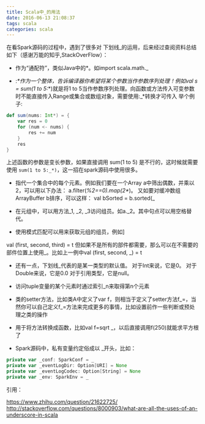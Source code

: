 ```yaml
---
title: Scala中_的用法
date: 2016-06-13 21:08:37
tags: scala
categories: scala
---
```


在看Spark源码的过程中，遇到了很多对 下划线_的运用，后来经过查阅资料总结如下（感谢万能的知乎,StackOverFlow）：

- 作为“通配符”，类似Java中的*。如import scala.math._

- :_*作为一个整体，告诉编译器你希望将某个参数当作参数序列处理！例如val s = sum(1 to 5:_*)就是将1 to 5当作参数序列处理。向函数或方法传入可变参数时不能直接传入Range或集合或数组对象，需要使用:_*转换才可传入
举个例子:

``` scala
def sum(nums: Int*) = {
	var res = 0
	for (num <- nums) {
	    res += num
	}
	res
}
```
上述函数的参数是变长参数，如果直接调用 sum(1 to 5) 是不行的，这时候就需要使用 `sum(1 to 5:_*)`，这一招在spark源码中使用很多。

- 指代一个集合中的每个元素。例如我们要在一个Array a中筛出偶数，并乘以2，可以用以下办法：
a.filter(_%2==0).map(2*_)。
又如要对缓冲数组ArrayBuffer b排序，可以这样：
val bSorted = b.sorted(_
- 在元组中，可以用方法_1, _2, _3访问组员。如a._2。其中句点可以用空格替代。

- 使用模式匹配可以用来获取元组的组员，例如]

val (first, second, third) = t
但如果不是所有的部件都需要，那么可以在不需要的部件位置上使用_。比如上一例中val (first, second, _) = t

- 还有一点，下划线_代表的是某一类型的默认值。
对于Int来说，它是0。
对于Double来说，它是0.0
对于引用类型，它是null。

- 访问tuple变量的某个元素时通过索引_n来取得第n个元素

- 类的setter方法，比如类A中定义了var f，则相当于定义了setter方法f_=，当然你可以自己定义f_=方法来完成更多的事情，比如设置前作一些判断或预处理之类的操作

- 用于将方法转换成函数，比如val f=sqrt _，以后直接调用f(250)就能求平方根了

- Spark源码中，私有变量约定俗成以 _开头，比如： 

``` scala
private var _conf: SparkConf = _
private var _eventLogDir: Option[URI] = None
private var _eventLogCodec: Option[String] = None
private var _env: SparkEnv = _
```

引用：

https://www.zhihu.com/question/21622725/
http://stackoverflow.com/questions/8000903/what-are-all-the-uses-of-an-underscore-in-scala